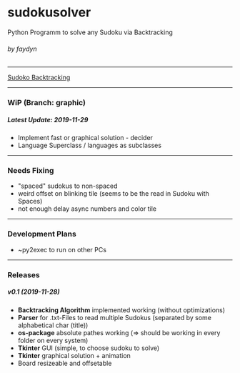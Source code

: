 # sudokusolver
Python Programm to solve any Sudoku via Backtracking
###### by faydyn
___
[Sudoko Backtracking](sodbtff.gif)
___
### WiP (Branch: graphic)
##### Latest Update: 2019-11-29
* Implement fast or graphical solution - decider
* Language Superclass / languages as subclasses
___
### Needs Fixing
* "spaced" sudokus to non-spaced
* weird offset on blinking tile (seems to be the read in Sudoku with Spaces)
* not enough delay async numbers and color tile
___
### Development Plans
* ~py2exec to run on other PCs
___
### Releases
##### v0.1 (2019-11-28)
* __Backtracking Algorithm__ implemented working (without optimizations)
* __Parser__ for .txt-Files to read multiple Sudokus (separated by some alphabetical char (title))
* __os-package__ absolute pathes working  ($\Rightarrow$ should be working in every folder on every system)
* __Tkinter__ GUI (simple, to choose sudoku to solve)
* __Tkinter__ graphical solution + animation
* Board resizeable and offsetable